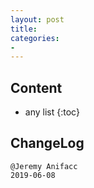 ```yaml
---
layout: post
title: 
categories:
- 
---
```

## Content
* any list
{:toc}

## ChangeLog

```
@Jeremy Anifacc
2019-06-08
```